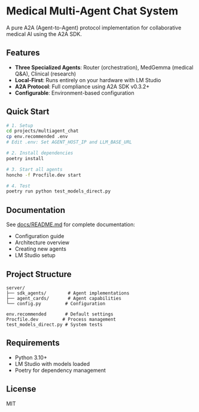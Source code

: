 # Medical Multi-Agent Chat System

A pure A2A (Agent-to-Agent) protocol implementation for collaborative medical AI using the A2A SDK.

## Features

- **Three Specialized Agents**: Router (orchestration), MedGemma (medical Q&A), Clinical (research)
- **Local-First**: Runs entirely on your hardware with LM Studio
- **A2A Protocol**: Full compliance using A2A SDK v0.3.2+
- **Configurable**: Environment-based configuration

## Quick Start

```bash
# 1. Setup
cd projects/multiagent_chat
cp env.recommended .env
# Edit .env: Set AGENT_HOST_IP and LLM_BASE_URL

# 2. Install dependencies
poetry install

# 3. Start all agents
honcho -f Procfile.dev start

# 4. Test
poetry run python test_models_direct.py
```

## Documentation

See [docs/README.md](docs/README.md) for complete documentation:
- Configuration guide
- Architecture overview
- Creating new agents
- LM Studio setup

## Project Structure

```
server/
├── sdk_agents/        # Agent implementations
├── agent_cards/       # Agent capabilities
└── config.py         # Configuration

env.recommended       # Default settings
Procfile.dev         # Process management
test_models_direct.py # System tests
```

## Requirements

- Python 3.10+
- LM Studio with models loaded
- Poetry for dependency management

## License

MIT